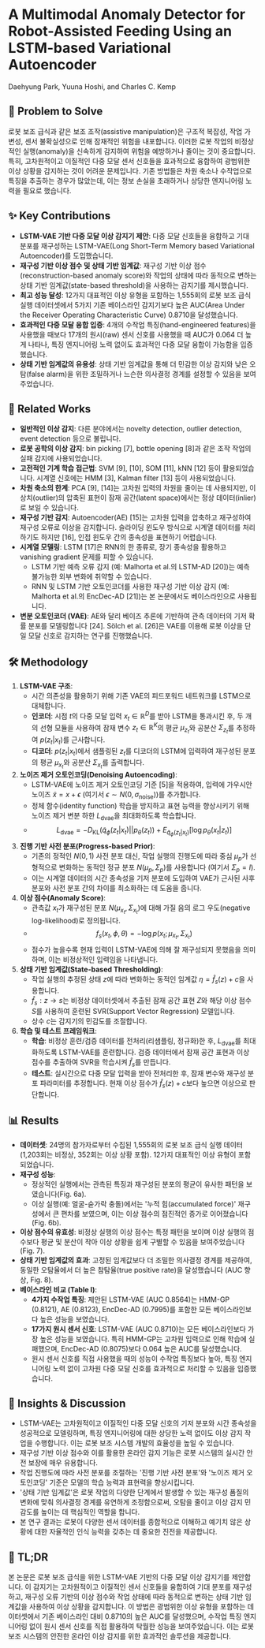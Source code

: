 # A Multimodal Anomaly Detector for Robot-Assisted Feeding Using an LSTM-based Variational Autoencoder

Daehyung Park, Yuuna Hoshi, and Charles C. Kemp

## 🧩 Problem to Solve

로봇 보조 급식과 같은 보조 조작(assistive manipulation)은 구조적 복잡성, 작업 가변성, 센서 불확실성으로 인해 잠재적인 위험을 내포합니다. 이러한 로봇 작업의 비정상적인 실행(anomaly)을 신속하게 감지하여 위험을 예방하거나 줄이는 것이 중요합니다. 특히, 고차원적이고 이질적인 다중 모달 센서 신호들을 효과적으로 융합하여 광범위한 이상 상황을 감지하는 것이 어려운 문제입니다. 기존 방법들은 차원 축소나 수작업으로 특징을 추출하는 경우가 많았는데, 이는 정보 손실을 초래하거나 상당한 엔지니어링 노력을 필요로 했습니다.

## ✨ Key Contributions

- **LSTM-VAE 기반 다중 모달 이상 감지기 제안**: 다중 모달 신호들을 융합하고 기대 분포를 재구성하는 LSTM-VAE(Long Short-Term Memory based Variational Autoencoder)를 도입했습니다.
- **재구성 기반 이상 점수 및 상태 기반 임계값**: 재구성 기반 이상 점수(reconstruction-based anomaly score)와 작업의 상태에 따라 동적으로 변하는 상태 기반 임계값(state-based threshold)을 사용하는 감지기를 제시했습니다.
- **최고 성능 달성**: 12가지 대표적인 이상 유형을 포함하는 1,555회의 로봇 보조 급식 실행 데이터셋에서 5가지 기존 베이스라인 감지기보다 높은 AUC(Area Under the Receiver Operating Characteristic Curve) 0.8710을 달성했습니다.
- **효과적인 다중 모달 융합 입증**: 4개의 수작업 특징(hand-engineered features)을 사용했을 때보다 17개의 원시(raw) 센서 신호를 사용했을 때 AUC가 0.064 더 높게 나타나, 특징 엔지니어링 노력 없이도 효과적인 다중 모달 융합이 가능함을 입증했습니다.
- **상태 기반 임계값의 유용성**: 상태 기반 임계값을 통해 더 민감한 이상 감지와 낮은 오탐(false alarm)을 위한 조밀하거나 느슨한 의사결정 경계를 설정할 수 있음을 보여주었습니다.

## 📎 Related Works

- **일반적인 이상 감지**: 다른 분야에서는 novelty detection, outlier detection, event detection 등으로 불립니다.
- **로봇 공학의 이상 감지**: bin picking [7], bottle opening [8]과 같은 조작 작업의 실패 감지에 사용되었습니다.
- **고전적인 기계 학습 접근법**: SVM [9], [10], SOM [11], kNN [12] 등이 활용되었습니다. 시계열 신호에는 HMM [3], Kalman filter [13] 등이 사용되었습니다.
- **차원 축소의 한계**: PCA [9], [14]는 고차원 입력의 차원을 줄이는 데 사용되지만, 이상치(outlier)의 압축된 표현이 잠재 공간(latent space)에서는 정상 데이터(inlier)로 보일 수 있습니다.
- **재구성 기반 감지**: Autoencoder(AE) [15]는 고차원 입력을 압축하고 재구성하여 재구성 오류로 이상을 감지합니다. 슬라이딩 윈도우 방식으로 시계열 데이터를 처리하기도 하지만 [16], 인접 윈도우 간의 종속성을 표현하기 어렵습니다.
- **시계열 모델링**: LSTM [17]은 RNN의 한 종류로, 장기 종속성을 활용하고 vanishing gradient 문제를 피할 수 있습니다.
  - LSTM 기반 예측 오류 감지 (예: Malhorta et al.의 LSTM-AD [20])는 예측 불가능한 외부 변화에 취약할 수 있습니다.
  - RNN 및 LSTM 기반 오토인코더를 사용한 재구성 기반 이상 감지 (예: Malhorta et al.의 EncDec-AD [21])는 본 논문에서도 베이스라인으로 사용됩니다.
- **변분 오토인코더 (VAE)**: AE와 달리 베이즈 추론에 기반하여 관측 데이터의 기저 확률 분포를 모델링합니다 [24]. Sölch et al. [26]은 VAE를 이용해 로봇 이상을 단일 모달 신호로 감지하는 연구를 진행했습니다.

## 🛠️ Methodology

1. **LSTM-VAE 구조**:
   - 시간 의존성을 활용하기 위해 기존 VAE의 피드포워드 네트워크를 LSTM으로 대체합니다.
   - **인코더**: 시점 $t$의 다중 모달 입력 $x_t \in \mathbb{R}^D$를 받아 LSTM을 통과시킨 후, 두 개의 선형 모듈을 사용하여 잠재 변수 $z_t \in \mathbb{R}^K$의 평균 $\mu_{z_t}$와 공분산 $\Sigma_{z_t}$를 추정하여 $p(z_t|x_t)$를 근사합니다.
   - **디코더**: $p(z_t|x_t)$에서 샘플링된 $z_t$를 디코더의 LSTM에 입력하여 재구성된 분포의 평균 $\mu_{x_t}$와 공분산 $\Sigma_{x_t}$를 출력합니다.
2. **노이즈 제거 오토인코딩(Denoising Autoencoding)**:
   - LSTM-VAE에 노이즈 제거 오토인코딩 기준 [5]을 적용하여, 입력에 가우시안 노이즈 $\tilde{x} = x + \epsilon$ (여기서 $\epsilon \sim N(0, \sigma_{\text{noise}})$)를 추가합니다.
   - 정체 함수(identity function) 학습을 방지하고 표현 능력을 향상시키기 위해 노이즈 제거 변분 하한 $L_{\text{dvae}}$을 최대화하도록 학습합니다.
   - $$L_{\text{dvae}} = -D_{\text{KL}}(\tilde{q}_{\phi}(z_t|x_t)||p_{\theta}(z_t)) + E_{\tilde{q}_{\phi}(z_t|x_t)}[\log p_{\theta}(x_t|z_t)]$$
3. **진행 기반 사전 분포(Progress-based Prior)**:
   - 기존의 정적인 $N(0,1)$ 사전 분포 대신, 작업 실행의 진행도에 따라 중심 $\mu_p$가 선형적으로 변화하는 동적인 정규 분포 $N(\mu_p, \Sigma_p)$를 사용합니다 (여기서 $\Sigma_p = I$).
   - 이는 시계열 데이터의 시간 종속성을 기저 분포에 도입하여 VAE가 근사된 사후 분포와 사전 분포 간의 차이를 최소화하는 데 도움을 줍니다.
4. **이상 점수(Anomaly Score)**:
   - 관측값 $x_t$가 재구성된 분포 $N(\mu_{x_t}, \Sigma_{x_t})$에 대해 가질 음의 로그 우도(negative log-likelihood)로 정의됩니다.
   - $$f_s(x_t, \phi, \theta) = -\log p(x_t; \mu_{x_t}, \Sigma_{x_t})$$
   - 점수가 높을수록 현재 입력이 LSTM-VAE에 의해 잘 재구성되지 못했음을 의미하며, 이는 비정상적인 입력임을 나타냅니다.
5. **상태 기반 임계값(State-based Thresholding)**:
   - 작업 실행의 추정된 상태 $z$에 따라 변화하는 동적인 임계값 $\eta = \hat{f}_s(z) + c$을 사용합니다.
   - $\hat{f}_s: z \rightarrow s$는 비정상 데이터셋에서 추출된 잠재 공간 표현 $Z$와 해당 이상 점수 $S$를 사용하여 훈련된 SVR(Support Vector Regression) 모델입니다.
   - 상수 $c$는 감지기의 민감도를 조절합니다.
6. **학습 및 테스트 프레임워크**:
   - **학습**: 비정상 훈련/검증 데이터를 전처리(리샘플링, 정규화)한 후, $L_{\text{dvae}}$를 최대화하도록 LSTM-VAE를 훈련합니다. 검증 데이터에서 잠재 공간 표현과 이상 점수를 추출하여 SVR을 학습시켜 $\hat{f}_s$를 만듭니다.
   - **테스트**: 실시간으로 다중 모달 입력을 받아 전처리한 후, 잠재 변수와 재구성 분포 파라미터를 추정합니다. 현재 이상 점수가 $\hat{f}_s(z) + c$보다 높으면 이상으로 판단합니다.

## 📊 Results

- **데이터셋**: 24명의 참가자로부터 수집된 1,555회의 로봇 보조 급식 실행 데이터 (1,203회는 비정상, 352회는 이상 상황 포함). 12가지 대표적인 이상 유형이 포함되었습니다.
- **재구성 성능**:
  - 정상적인 실행에서는 관측된 특징과 재구성된 분포의 평균이 유사한 패턴을 보였습니다(Fig. 6a).
  - 이상 실행(예: 얼굴-숟가락 충돌)에서는 '누적 힘(accumulated force)' 재구성에서 큰 편차를 보였으며, 이는 이상 점수의 점진적인 증가로 이어졌습니다(Fig. 6b).
- **이상 점수의 유효성**: 비정상 실행의 이상 점수는 특정 패턴을 보이며 이상 실행의 점수보다 평균 및 분산이 작아 이상 상황을 쉽게 구별할 수 있음을 보여주었습니다(Fig. 7).
- **상태 기반 임계값의 효과**: 고정된 임계값보다 더 조밀한 의사결정 경계를 제공하여, 동일한 오탐율에서 더 높은 참탐율(true positive rate)을 달성했습니다 (AUC 향상, Fig. 8).
- **베이스라인 비교 (Table I)**:
  - **4가지 수작업 특징**: 제안된 LSTM-VAE (AUC 0.8564)는 HMM-GP (0.8121), AE (0.8123), EncDec-AD (0.7995)를 포함한 모든 베이스라인보다 높은 성능을 보였습니다.
  - **17가지 원시 센서 신호**: LSTM-VAE (AUC 0.8710)는 모든 베이스라인보다 가장 높은 성능을 보였습니다. 특히 HMM-GP는 고차원 입력으로 인해 학습에 실패했으며, EncDec-AD (0.8075)보다 0.064 높은 AUC를 달성했습니다.
  - 원시 센서 신호를 직접 사용했을 때의 성능이 수작업 특징보다 높아, 특징 엔지니어링 노력 없이 고차원 다중 모달 신호를 효과적으로 처리할 수 있음을 입증했습니다.

## 🧠 Insights & Discussion

- LSTM-VAE는 고차원적이고 이질적인 다중 모달 신호의 기저 분포와 시간 종속성을 성공적으로 모델링하며, 특징 엔지니어링에 대한 상당한 노력 없이도 이상 감지 작업을 수행합니다. 이는 로봇 보조 시스템 개발의 효율성을 높일 수 있습니다.
- 재구성 기반 이상 점수와 이를 활용한 온라인 감지 기능은 로봇 시스템의 실시간 안전 보장에 매우 유용합니다.
- 작업 진행도에 따라 사전 분포를 조절하는 '진행 기반 사전 분포'와 '노이즈 제거 오토인코딩' 기준은 모델의 학습 능력과 표현력을 향상시킵니다.
- '상태 기반 임계값'은 로봇 작업의 다양한 단계에서 발생할 수 있는 재구성 품질의 변화에 맞춰 의사결정 경계를 유연하게 조정함으로써, 오탐을 줄이고 이상 감지 민감도를 높이는 데 핵심적인 역할을 합니다.
- 본 연구 결과는 로봇이 다양한 센서 데이터를 종합적으로 이해하고 예기치 않은 상황에 대한 자율적인 인식 능력을 갖추는 데 중요한 진전을 제공합니다.

## 📌 TL;DR

본 논문은 로봇 보조 급식을 위한 LSTM-VAE 기반의 다중 모달 이상 감지기를 제안합니다. 이 감지기는 고차원적이고 이질적인 센서 신호들을 융합하여 기대 분포를 재구성하고, 재구성 오류 기반의 이상 점수와 작업 상태에 따라 동적으로 변하는 상태 기반 임계값을 사용하여 이상 상황을 감지합니다. 이 방법은 광범위한 이상 유형을 포함하는 데이터셋에서 기존 베이스라인 대비 0.8710의 높은 AUC를 달성했으며, 수작업 특징 엔지니어링 없이 원시 센서 신호를 직접 활용하여 탁월한 성능을 보여주었습니다. 이는 로봇 보조 시스템의 안전한 온라인 이상 감지를 위한 효과적인 솔루션을 제공합니다.
